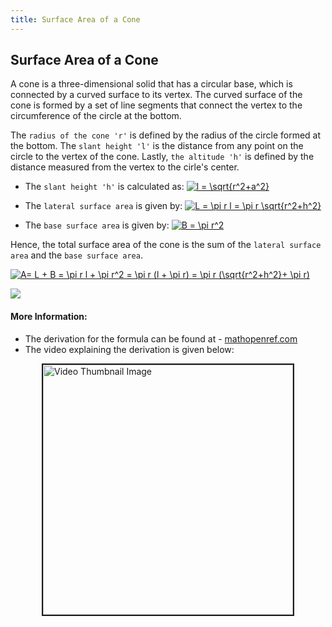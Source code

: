```yaml
---
title: Surface Area of a Cone
---
```

## Surface Area of a Cone

A cone is a three-dimensional solid that has a circular base, which is connected by a curved surface to its vertex. The curved surface of the cone is formed by a set of line segments that connect the vertex to the circumference of the circle at the bottom. 

The `radius of the cone 'r'` is defined by the radius of the circle formed at the bottom. The `slant height 'l'` is the distance from any point on the circle to the vertex of the cone. Lastly, `the altitude 'h'` is defined by the distance measured from the vertex to the cirle's center.

* The `slant height 'h'` is calculated as:
<a href="http://www.codecogs.com/eqnedit.php?latex=l&space;=&space;\sqrt{r^2&plus;a^2}" target="_blank"><img src="http://latex.codecogs.com/gif.latex?l&space;=&space;\sqrt{r^2&plus;a^2}" title="l = \sqrt{r^2+a^2}" /></a>

* The `lateral surface area` is given by: <a href="http://www.codecogs.com/eqnedit.php?latex=L&space;=&space;\pi&space;r&space;l&space;=&space;\pi&space;r&space;\sqrt{r^2&plus;h^2}" target="_blank"><img src="http://latex.codecogs.com/gif.latex?L&space;=&space;\pi&space;r&space;l&space;=&space;\pi&space;r&space;\sqrt{r^2&plus;h^2}" title="L = \pi r l = \pi r \sqrt{r^2+h^2}" /></a>

* The `base surface area` is given by: <a href="http://www.codecogs.com/eqnedit.php?latex=B&space;=&space;\pi&space;r^2" target="_blank"><img src="http://latex.codecogs.com/gif.latex?B&space;=&space;\pi&space;r^2" title="B = \pi r^2" /></a>

Hence, the total surface area of the cone is the sum of the `lateral surface area` and the `base surface area`.

<a href="http://www.codecogs.com/eqnedit.php?latex=A=&space;L&space;&plus;&space;B&space;=&space;\pi&space;r&space;l&space;&plus;&space;\pi&space;r^2&space;=&space;\pi&space;r&space;(l&space;&plus;&space;\pi&space;r)&space;=&space;\pi&space;r&space;(\sqrt{r^2&plus;h^2}&plus;&space;\pi&space;r)" target="_blank"><img src="http://latex.codecogs.com/gif.latex?A=&space;L&space;&plus;&space;B&space;=&space;\pi&space;r&space;l&space;&plus;&space;\pi&space;r^2&space;=&space;\pi&space;r&space;(l&space;&plus;&space;\pi&space;r)&space;=&space;\pi&space;r&space;(\sqrt{r^2&plus;h^2}&plus;&space;\pi&space;r)" title="A= L + B = \pi r l + \pi r^2 = \pi r (l + \pi r) = \pi r (\sqrt{r^2+h^2}+ \pi r)" /></a>

<img src="https://qph.fs.quoracdn.net/main-qimg-7e85a657d49edce7ee0b914024017acf.webp">

#### More Information:

* The derivation for the formula can be found at - [mathopenref.com](https://www.mathopenref.com/coneareaderivation.html)
* The video explaining the derivation is given below:

<a href="http://www.youtube.com/watch?feature=player_embedded&v=rd8tbD2eekM
        " target="_blank"><img style="display: block; margin: 0 auto"  src="http://img.youtube.com/vi/rd8tbD2eekM/0.jpg" 
        alt="Video Thumbnail Image" width="400" border="2"/></a>